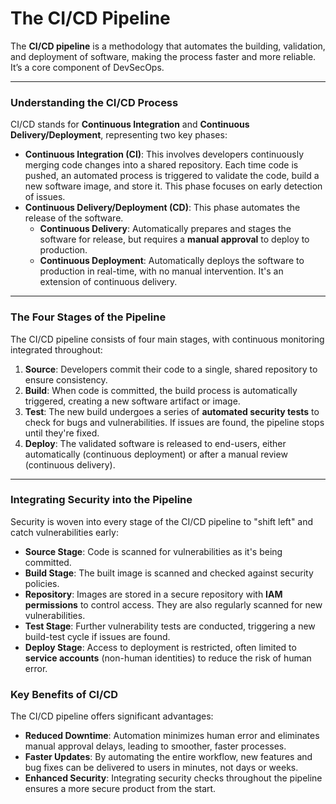 #  The CI/CD Pipeline

The **CI/CD pipeline** is a methodology that automates the building, validation, and deployment of software, making the process faster and more reliable. It’s a core component of DevSecOps.

---

### Understanding the CI/CD Process

CI/CD stands for **Continuous Integration** and **Continuous Delivery/Deployment**, representing two key phases:

* **Continuous Integration (CI)**: This involves developers continuously merging code changes into a shared repository. Each time code is pushed, an automated process is triggered to validate the code, build a new software image, and store it. This phase focuses on early detection of issues.
* **Continuous Delivery/Deployment (CD)**: This phase automates the release of the software.
    * **Continuous Delivery**: Automatically prepares and stages the software for release, but requires a **manual approval** to deploy to production.
    * **Continuous Deployment**: Automatically deploys the software to production in real-time, with no manual intervention. It's an extension of continuous delivery.

---

### The Four Stages of the Pipeline

The CI/CD pipeline consists of four main stages, with continuous monitoring integrated throughout:

1.  **Source**: Developers commit their code to a single, shared repository to ensure consistency.
2.  **Build**: When code is committed, the build process is automatically triggered, creating a new software artifact or image.
3.  **Test**: The new build undergoes a series of **automated security tests** to check for bugs and vulnerabilities. If issues are found, the pipeline stops until they're fixed.
4.  **Deploy**: The validated software is released to end-users, either automatically (continuous deployment) or after a manual review (continuous delivery).

---

### Integrating Security into the Pipeline

Security is woven into every stage of the CI/CD pipeline to "shift left" and catch vulnerabilities early:

* **Source Stage**: Code is scanned for vulnerabilities as it's being committed.
* **Build Stage**: The built image is scanned and checked against security policies.
* **Repository**: Images are stored in a secure repository with **IAM permissions** to control access. They are also regularly scanned for new vulnerabilities.
* **Test Stage**: Further vulnerability tests are conducted, triggering a new build-test cycle if issues are found.
* **Deploy Stage**: Access to deployment is restricted, often limited to **service accounts** (non-human identities) to reduce the risk of human error.

### Key Benefits of CI/CD

The CI/CD pipeline offers significant advantages:

* **Reduced Downtime**: Automation minimizes human error and eliminates manual approval delays, leading to smoother, faster processes.
* **Faster Updates**: By automating the entire workflow, new features and bug fixes can be delivered to users in minutes, not days or weeks.
* **Enhanced Security**: Integrating security checks throughout the pipeline ensures a more secure product from the start.
